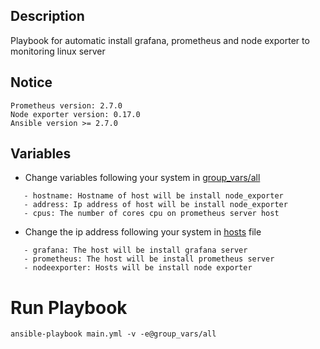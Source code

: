 Description
------------
Playbook for automatic install grafana, prometheus and node exporter to monitoring linux server

Notice
------------

```
Prometheus version: 2.7.0
Node exporter version: 0.17.0
Ansible version >= 2.7.0
```

Variables
------------
- Change variables following your system in [group_vars/all](https://github.com/vietdv277/ansible-install-grafana-prometheus-node-exporter/blob/master/group_vars/all)
```
   - hostname: Hostname of host will be install node_exporter
   - address: Ip address of host will be install node_exporter
   - cpus: The number of cores cpu on prometheus server host
```
- Change the ip address following your system in [hosts](https://github.com/vietdv277/ansible-install-grafana-prometheus-node-exporter/blob/master/hosts) file
```
   - grafana: The host will be install grafana server
   - prometheus: The host will be install prometheus server
   - nodeexporter: Hosts will be install node exporter
```

Run Playbook
==============
```
ansible-playbook main.yml -v -e@group_vars/all
```
